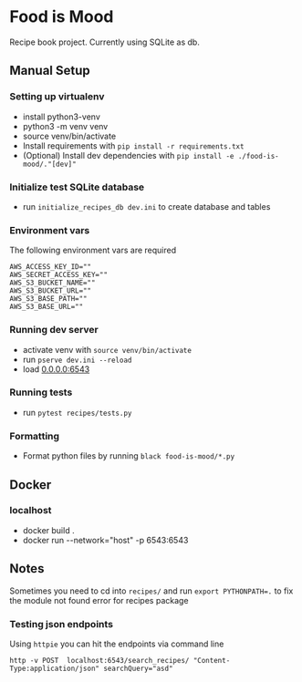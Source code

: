 # Food is Mood
Recipe book project. Currently using SQLite as db.

## Manual Setup
### Setting up virtualenv
  - install python3-venv
  - python3 -m venv venv
  - source venv/bin/activate
  - Install requirements with `pip install -r requirements.txt`
  - (Optional) Install dev dependencies with `pip install -e ./food-is-mood/."[dev]"`
  
### Initialize test SQLite database
  - run `initialize_recipes_db dev.ini` to create database and tables

### Environment vars
The following environment vars are required
```
AWS_ACCESS_KEY_ID=""
AWS_SECRET_ACCESS_KEY=""
AWS_S3_BUCKET_NAME=""
AWS_S3_BUCKET_URL=""
AWS_S3_BASE_PATH=""
AWS_S3_BASE_URL=""
```

### Running dev server
  - activate venv with `source venv/bin/activate`
  - run `pserve dev.ini --reload `
  - load [0.0.0.0:6543](http://0.0.0.0:6543/)
  
### Running tests
  - run `pytest recipes/tests.py`

### Formatting
  - Format python files by running `black food-is-mood/*.py`
  
## Docker
### localhost
  - docker build .
  - docker run --network="host" -p 6543:6543
  

## Notes

Sometimes you need to cd into `recipes/` and run `export PYTHONPATH=.` to fix the module not found error for recipes package

### Testing json endpoints
Using `httpie` you can hit the endpoints via command line

```http -v POST  localhost:6543/search_recipes/ "Content-Type:application/json" searchQuery="asd"```


